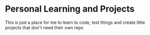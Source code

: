 # Personal Learning and Projects

This is just a place for me to learn to code, test things and create little projects that don't need their own repo
